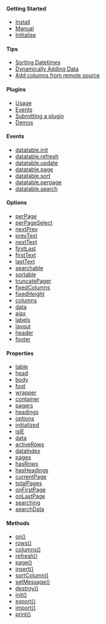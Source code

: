 #### Getting Started
* [Install](https://github.com/Mobius1/Vanilla-DataTables/wiki/Getting-Started#install)
* [Manual](https://github.com/Mobius1/Vanilla-DataTables/wiki/Getting-Started#browser)
* [Initialise](https://github.com/Mobius1/Vanilla-DataTables/wiki/Getting-Started#initialise)

#### Tips
* [Sorting Datetimes](https://github.com/Mobius1/Vanilla-DataTables/wiki/datetime)
* [Dynamically Adding Data](https://github.com/Mobius1/Vanilla-DataTables/wiki/Dynamically-adding-data)
* [Add columns from remote source](https://github.com/Mobius1/Vanilla-DataTables/wiki/Adding-a-column-from-a-remote-source)

#### Plugins
* [Usage](https://github.com/Mobius1/Vanilla-DataTables/wiki/Plugins#usage)
* [Events](https://github.com/Mobius1/Vanilla-DataTables/wiki/Plugins#events)
* [Submitting a plugin](https://github.com/Mobius1/Vanilla-DataTables/wiki/Plugins#submitting-a-plugin)
* [Demos](https://github.com/Mobius1/Vanilla-DataTables/wiki/Plugins#demos)

#### Events
* [datatable.init](https://github.com/Mobius1/Vanilla-DataTables/wiki/Events#datatableinit)
* [datatable.refresh](https://github.com/Mobius1/Vanilla-DataTables/wiki/Events#datatablerefresh)
* [datatable.update](https://github.com/Mobius1/Vanilla-DataTables/wiki/Events#datatableupdate)
* [datatable.page](https://github.com/Mobius1/Vanilla-DataTables/wiki/Events#datatablepage)
* [datatable.sort](https://github.com/Mobius1/Vanilla-DataTables/wiki/Events#datatablesort)
* [datatable.perpage](https://github.com/Mobius1/Vanilla-DataTables/wiki/Events#datatableperpage)
* [datatable.search](https://github.com/Mobius1/Vanilla-DataTables/wiki/Events#datatablesearch)

#### Options
* [perPage](https://github.com/Mobius1/Vanilla-DataTables/wiki/perPage)
* [perPageSelect](https://github.com/Mobius1/Vanilla-DataTables/wiki/perPageSelect)
* [nextPrev](https://github.com/Mobius1/Vanilla-DataTables/wiki/nextPrev)
* [prevText](https://github.com/Mobius1/Vanilla-DataTables/wiki/prevText)
* [nextText](https://github.com/Mobius1/Vanilla-DataTables/wiki/nextText)
* [firstLast](https://github.com/Mobius1/Vanilla-DataTables/wiki/firstLast)
* [firstText](https://github.com/Mobius1/Vanilla-DataTables/wiki/firstText)
* [lastText](https://github.com/Mobius1/Vanilla-DataTables/wiki/lastText)
* [searchable](https://github.com/Mobius1/Vanilla-DataTables/wiki/searchable)
* [sortable](https://github.com/Mobius1/Vanilla-DataTables/wiki/sortable)
* [truncatePager](https://github.com/Mobius1/Vanilla-DataTables/wiki/truncatePager)
* [fixedColumns](https://github.com/Mobius1/Vanilla-DataTables/wiki/fixedColumns)
* [fixedHeight](https://github.com/Mobius1/Vanilla-DataTables/wiki/fixedHeight)
* [columns](https://github.com/Mobius1/Vanilla-DataTables/wiki/columns)
* [data](https://github.com/Mobius1/Vanilla-DataTables/wiki/data)
* [ajax](https://github.com/Mobius1/Vanilla-DataTables/wiki/ajax)
* [labels](https://github.com/Mobius1/Vanilla-DataTables/wiki/labels)
* [layout](https://github.com/Mobius1/Vanilla-DataTables/wiki/layout)
* [header](https://github.com/Mobius1/Vanilla-DataTables/wiki/header)
* [footer](https://github.com/Mobius1/Vanilla-DataTables/wiki/footer)

#### Properties
* [table](https://github.com/Mobius1/Vanilla-DataTables/wiki/API#table)
* [head](https://github.com/Mobius1/Vanilla-DataTables/wiki/API#header)
* [body](https://github.com/Mobius1/Vanilla-DataTables/wiki/API#body)
* [foot](https://github.com/Mobius1/Vanilla-DataTables/wiki/API#foot)
* [wrapper](https://github.com/Mobius1/Vanilla-DataTables/wiki/API#wrapper)
* [container](https://github.com/Mobius1/Vanilla-DataTables/wiki/API#container)
* [pagers](https://github.com/Mobius1/Vanilla-DataTables/wiki/API#pagers)
* [headings](https://github.com/Mobius1/Vanilla-DataTables/wiki/API#headings)
* [options](https://github.com/Mobius1/Vanilla-DataTables/wiki/API#options)
* [initialized](https://github.com/Mobius1/Vanilla-DataTables/wiki/API#initialized)
* [isIE](https://github.com/Mobius1/Vanilla-DataTables/wiki/API#isie)
* [data](https://github.com/Mobius1/Vanilla-DataTables/wiki/API#data)
* [activeRows](https://github.com/Mobius1/Vanilla-DataTables/wiki/API#activerows)
* [dataIndex](https://github.com/Mobius1/Vanilla-DataTables/wiki/API#dataindex)
* [pages](https://github.com/Mobius1/Vanilla-DataTables/wiki/API#pages)
* [hasRows](https://github.com/Mobius1/Vanilla-DataTables/wiki/API#hasrows)
* [hasHeadings](https://github.com/Mobius1/Vanilla-DataTables/wiki/API#hasheadings)
* [currentPage](https://github.com/Mobius1/Vanilla-DataTables/wiki/API#currentpage)
* [totalPages](https://github.com/Mobius1/Vanilla-DataTables/wiki/API#totalpages)
* [onFirstPage](https://github.com/Mobius1/Vanilla-DataTables/wiki/API#onfirstpage)
* [onLastPage](https://github.com/Mobius1/Vanilla-DataTables/wiki/API#onlastpage)
* [searching](https://github.com/Mobius1/Vanilla-DataTables/wiki/API#searching)
* [searchData](https://github.com/Mobius1/Vanilla-DataTables/wiki/API#searchdata)

#### Methods
* [on()](https://github.com/Mobius1/Vanilla-DataTables/wiki/on())
* [rows()](https://github.com/Mobius1/Vanilla-DataTables/wiki/rows())
* [columns()](https://github.com/Mobius1/Vanilla-DataTables/wiki/columns())
* [refresh()](https://github.com/Mobius1/Vanilla-DataTables/wiki/refresh())
* [page()](https://github.com/Mobius1/Vanilla-DataTables/wiki/page())
* [insert()](https://github.com/Mobius1/Vanilla-DataTables/wiki/insert())
* [sortColumn()](https://github.com/Mobius1/Vanilla-DataTables/wiki/sortcolumn())
* [setMessage()](https://github.com/Mobius1/Vanilla-DataTables/wiki/setmessage())
* [destroy()](https://github.com/Mobius1/Vanilla-DataTables/wiki/destroy())
* [init()](https://github.com/Mobius1/Vanilla-DataTables/wiki/init())
* [export()](https://github.com/Mobius1/Vanilla-DataTables/wiki/export())
* [import()](https://github.com/Mobius1/Vanilla-DataTables/wiki/import())
* [print()](https://github.com/Mobius1/Vanilla-DataTables/wiki/print())